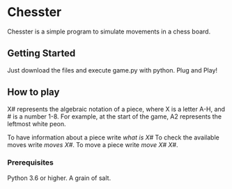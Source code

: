 # Chesster

Chesster is a simple program to simulate movements in a chess board.

## Getting Started

Just download the files and execute game.py with python.
Plug and Play!

## How to play

X# represents the algebraic notation of a piece, where X is a letter A-H, and # is a number 1-8.
For example, at the start of the game, A2 represents the leftmost white peon.

To have information about a piece write *what is X#*
To check the available moves write *moves X#*.
To move a piece write *move X# X#*.

### Prerequisites

Python 3.6 or higher.
A grain of salt.
